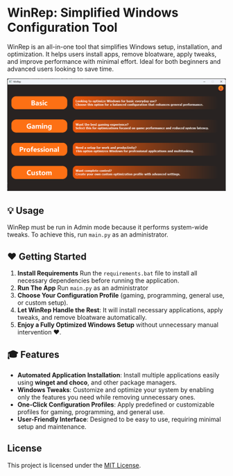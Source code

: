 # WinRep: Simplified Windows Configuration Tool

WinRep is an all-in-one tool that simplifies Windows setup, installation, and optimization. It helps users install apps, remove bloatware, apply tweaks, and improve performance with minimal effort. Ideal for both beginners and advanced users looking to save time.

![WinRepHome](./assets/WinRepHome.png)

## 💡 Usage
WinRep must be run in Admin mode because it performs system-wide tweaks.
To achieve this, run `main.py` as an administrator.

## ❤️ Getting Started
1. **Install Requirements** Run the `requirements.bat` file to install all necessary dependencies before running the application.
2. **Run The App** Run `main.py` as an administrator
3. **Choose Your Configuration Profile** (gaming, programming, general use, or custom setup).
4. **Let WinRep Handle the Rest**: It will install necessary applications, apply tweaks, and remove bloatware automatically.
5. **Enjoy a Fully Optimized Windows Setup** without unnecessary manual intervention ❤️.

## 🎓 Features
- **Automated Application Installation**: Install multiple applications easily using **winget and choco**, and other package managers.
- **Windows Tweaks**: Customize and optimize your system by enabling only the features you need while removing unnecessary ones.
- **One-Click Configuration Profiles**: Apply predefined or customizable profiles for gaming, programming, and general use.
- **User-Friendly Interface**: Designed to be easy to use, requiring minimal setup and maintenance.

## License
This project is licensed under the [MIT License](LICENSE).

